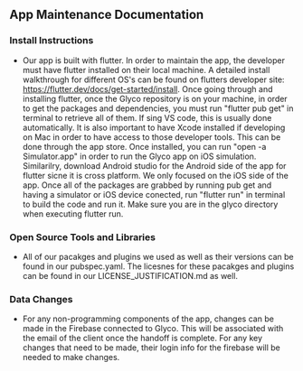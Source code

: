 ## App Maintenance Documentation

### Install Instructions
* Our app is built with flutter. In order to maintain the app, the developer must have flutter installed on their local machine. A detailed install walkthrough for different OS's can be found on flutters developer site: https://flutter.dev/docs/get-started/install. Once going through and installing flutter, once the Glyco repository is on your machine, in order to get the packages and dependencies, you must run "flutter pub get" in terminal to retrieve all of them. If sing VS code, this is usually done automatically. It is also important to have Xcode installed if developing on Mac in order to have access to those developer tools. This can be done through the app store. Once installed, you can run "open -a Simulator.app" in order to run the Glyco app on iOS simulation. Similarilry, download Android studio for the Android side of the app for flutter sicne it is cross platform. We only focused on the iOS side of the app. Once all of the packages are grabbed by running pub get and having a simulator or iOS device conected, run "flutter run" in terminal to build the code and run it. Make sure you are in the glyco directory when executing flutter run. 
### Open Source Tools and Libraries
* All of our pacakges and plugins we used as well as their versions can be found in our pubspec.yaml. The licesnes for these pacakges and plugins can be found in our LICENSE_JUSTIFICATION.md as well. 

### Data Changes
* For any non-programming components of the app, changes can be made in the Firebase connected to Glyco. This will be associated with the email of the client once the handoff is complete. For any key changes that need to be made, their login info for the firebase will be needed to make changes. 